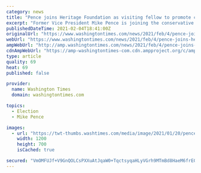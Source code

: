 ```yaml
---
category: news
title: "Pence joins Heritage Foundation as visiting fellow to promote conservative policies"
excerpt: "Former Vice President Mike Pence is joining the conservative Heritage Foundation as a visiting fellow. He and former second lady Karen Pence plan to move back to Indiana this summer."
publishedDateTime: 2021-02-04T18:41:00Z
originalUrl: "https://www.washingtontimes.com/news/2021/feb/4/pence-joins-heritage-foundation-visiting-fellow-pr/"
webUrl: "https://www.washingtontimes.com/news/2021/feb/4/pence-joins-heritage-foundation-visiting-fellow-pr/"
ampWebUrl: "http://amp.washingtontimes.com/news/2021/feb/4/pence-joins-heritage-foundation-visiting-fellow-pr/"
cdnAmpWebUrl: "https://amp-washingtontimes-com.cdn.ampproject.org/c/amp.washingtontimes.com/news/2021/feb/4/pence-joins-heritage-foundation-visiting-fellow-pr/"
type: article
quality: 69
heat: 69
published: false

provider:
  name: Washington Times
  domain: washingtontimes.com

topics:
  - Election
  - Mike Pence

images:
  - url: "https://twt-thumbs.washtimes.com/media/image/2021/01/20/pence-indiana_return_41688_c0-209-5770-3574_s1200x700.jpg?8a97340ee4b856c83dadb26ef2416bc3d05aa465"
    width: 1200
    height: 700
    isCached: true

secured: "VmOMFUJf+V9GnQOLCsPXXuAtJqaW0+TqctsyqaHLyVGrh9MTmBd8HaeM6frE0cvD1u3vdXPOj0GIIVL2nWDGVDpD42LuV0oXxJG1J4IEYm+7UWP3EQvBjY3/owoNln5cAAzO1LTf9Ljc0BHNl6YloX2PZUp1YN/Iq3ooASzejeKD4gJ80idwaExiS5qmMwLze99i9sCHa2+8Zm1loSLkto0Qpv0aw1Iv03UxblvSGoL31jJiUvHDchk/GTUB4JdRxJNSOHI86DxqFP9eUHxRDs5RwyGpWuZDO1imhHfz4Ks3gFDg1uQ3yjHyLI68IvB4qnzffmG1cQfrwpCFKFcLMCq7MvMnOL9NbBd7VJvKSok=;G58fN/qztW+cTXW+4gEVTA=="
---
```


